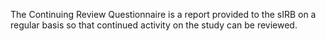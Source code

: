 The Continuing Review Questionnaire is a report provided to the sIRB on a regular basis so that continued activity on the study can be reviewed.

